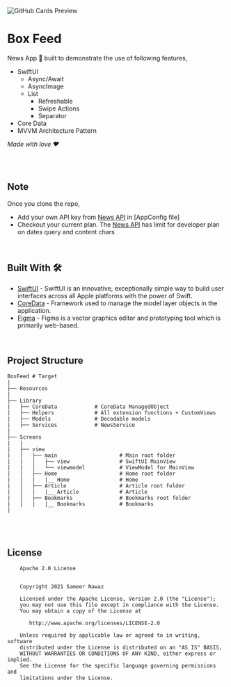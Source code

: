 ![GitHub Cards Preview](https://github.com/sameersyd/BoxFeed/blob/main/art/cover.png?raw=true)

# Box Feed
News App 📱 built to demonstrate the use of following features,

- SwiftUI
  - Async/Await 
  - AsyncImage
  - List
    - Refreshable
    - Swipe Actions
    - Separator
- Core Data
- MVVM Architecture Pattern

*Made with love ❤️*

<br />

<br />

## Note
Once you clone the repo,
- Add your own API key from [News API](https://newsapi.org) in [AppConfig file]
- Checkout your current plan. The [News API](https://newsapi.org) has limit for developer plan on dates query and content chars

<br />

## Built With 🛠
- [SwiftUI](https://developer.apple.com/documentation/swiftui/) - SwiftUI is an innovative, exceptionally simple way to build user interfaces across all Apple platforms with the power of Swift.
- [CoreData](https://developer.apple.com/documentation/coredata) - Framework used to manage the model layer objects in the application.
- [Figma](https://figma.com/) - Figma is a vector graphics editor and prototyping tool which is primarily web-based.

<br />

## Project Structure
    
    BoxFeed # Target
    |
    ├── Resources
    |
    ├── Library
    |   ├── CoreData            # CoreData ManagedObject
    |   ├── Helpers             # All extension functions + CustomViews
    |   ├── Models              # Decodable models
    |   ├── Services            # NewsService
    |
    ├── Screens
    |   |
    |   ├── view
    |   │   ├── main                    # Main root folder
    |   |   │   ├── view                # SwiftUI MainView
    |   |   │   └── viewmodel           # ViewModel for MainView
    |   │   ├── Home                    # Home root folder
    |   |   |   |__ Home                # Home
    |   │   ├── Article                 # Article root folder
    |   |   |   |__ Article             # Article
    |   │   ├── Bookmarks               # Bookmarks root folder
    |   |   |   |__ Bookmarks           # Bookmarks
    |

<br />
<br />

## License
```
    Apache 2.0 License


    Copyright 2021 Sameer Nawaz

    Licensed under the Apache License, Version 2.0 (the "License");
    you may not use this file except in compliance with the License.
    You may obtain a copy of the License at

       http://www.apache.org/licenses/LICENSE-2.0

    Unless required by applicable law or agreed to in writing, software
    distributed under the License is distributed on an "AS IS" BASIS,
    WITHOUT WARRANTIES OR CONDITIONS OF ANY KIND, either express or implied.
    See the License for the specific language governing permissions and
    limitations under the License.

```
